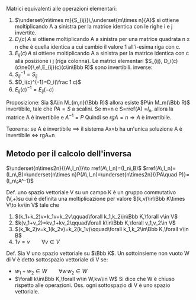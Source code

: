 Matrici equivalenti alle operazioni elementari:
1. $\underset{m\times m}{S_{ij}}\,\underset{m\times n}{A}$  si ottiene moltiplicando A a sinistra per la matrice identica con le righe i  e j invertite.
2. $D_i(c)\,A$ si ottiene moltiplicando A a sinistra per una matrice quadrata n x n che è quella identica a cui cambio il valore 1 all'i-esima riga con c. 
3. $E_{ij}(c)\,A$ si ottiene moltiplicando A a sinistra per la matrice identica con c alla posizione i j (riga colonna).
Le matrici elementari $S_{ij}, D_i(c)(c\ne0)\,e\,E_{ij}(c)(c\in\Bbb R)$ sono invertibili.
inverse:
1. $S_{ij}^{-1}=S_{ij}$
2. $D_i(c)^{-1}=D_i(\frac 1 c)$
3. $E_{ij}(c)^{-1}=E_{ij}(-c)$

Proposizione: 
Sia $A\in M_{m,n}(\Bbb R)$ allora esiste $P\in M_m(\Bbb R)$ invertibile, tale che $PA=S$ a scalini.
Se m=n e S=rref(A) =$I_n$, allora la  matrice A è invertibile e $A^{-1}=P$
Quindi se $rgA=n\Rightarrow A$  è invertibile.

Teorema: se A è invertibile $\implies$ il sistema Ax=b ha un'unica soluzione
A è invertibile $\iff$ rgA=n

## Metodo per il calcolo dell'inversa
$\underset{n\times2n}{(A\,I_n)}\to rref(A\,I_n)=(I_n\,B)$
$rref(A\,I_n)=(I_n\,B)=\underset{n\times n}P(A\,I_n)=\underset{n\times2n}{(PA\quad P)}=(I_n\;A^-1)$

Def. uno spazio vettoriale V su un campo K è un gruppo commutativo (V,+)su cui è definita una moltiplicazione per valore $(k,v)\in\Bbb K\times V\to kv\in V$ tale che 
1. $(k_1+k_2)v=k_1v+k_2v\qquad\forall k_1,k_2\in\Bbb K,\forall v\in V$
2. $k(v_1+v_2)=kv_1+kv_2\qquad\forall k\in\Bbb K,\forall v_1,v_2\in V$
3. $(k_1k_2)v=k_1(k_2v)=k_2(k_1v)\qquad\forall k_1,k_2\in\Bbb K,\forall v\in B$
4. $1v=v\qquad\forall v\in V$

Def. Sia V uno spazio vettoriale su $\Bbb K$. Un sottoinsieme non vuoto W di V è detto sottospazio vettoriale di V se:
- $w_1+w_2\in W\qquad\forall w_\,w_2\in W$
- $\forall k\in\Bbb K,\forall w\in W,kw\in W$
Si dice che W è chiuso rispetto alle operazioni.
Oss. ogni sottospazio di V è uno spazio vettoriale.